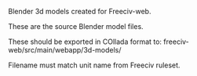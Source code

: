 Blender 3d models created for Freeciv-web.

These are the source Blender model files.

These should be exported in COllada format to:
freeciv-web/src/main/webapp/3d-models/

Filename must match unit name from Freeciv ruleset.

